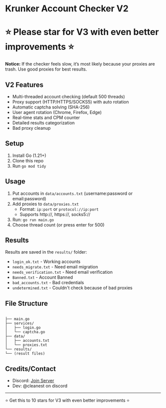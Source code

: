 # Krunker Account Checker V2
# ⭐ Please star for V3 with even better improvements ⭐

**Notice:** If the checker feels slow, it’s most likely because your proxies are trash. Use good proxies for best results.  

## V2 Features
- Multi-threaded account checking (default 500 threads)
- Proxy support (HTTP/HTTPS/SOCKS5) with auto rotation
- Automatic captcha solving (SHA-256)
- User agent rotation (Chrome, Firefox, Edge)
- Real-time stats and CPM counter
- Detailed results categorization
- Bad proxy cleanup

## Setup

1. Install Go (1.21+)
2. Clone this repo
3. Run `go mod tidy`

## Usage

1. Put accounts in `data/accounts.txt` (username:password or email:password)
2. Add proxies to `data/proxies.txt` 
   - Format: `ip:port` or `protocol://ip:port`
   - Supports http://, https://, socks5://
3. Run: `go run main.go`
4. Choose thread count (or press enter for 500)

## Results

Results are saved in the `results/` folder:
- `login_ok.txt` - Working accounts
- `needs_migrate.txt` - Need email migration
- `needs_verification.txt` - Need email verification
- `Banned.txt` - Account Banned
- `bad_accounts.txt` - Bad credentials
- `undetermined.txt` - Couldn't check because of bad proxies

## File Structure
```

├── main.go
├── services/
│   ├── login.go
│   └── captcha.go
├── data/
│   ├── accounts.txt
│   └── proxies.txt
└── results/
└── (result files)

```
## Credits/Contact

- Discord: [Join Server](https://discord.gg/QgqKpKVG5t)
- Dev: @cleanest on discord

---
⭐ Get this to 10 stars for V3 with even better improvements ⭐







